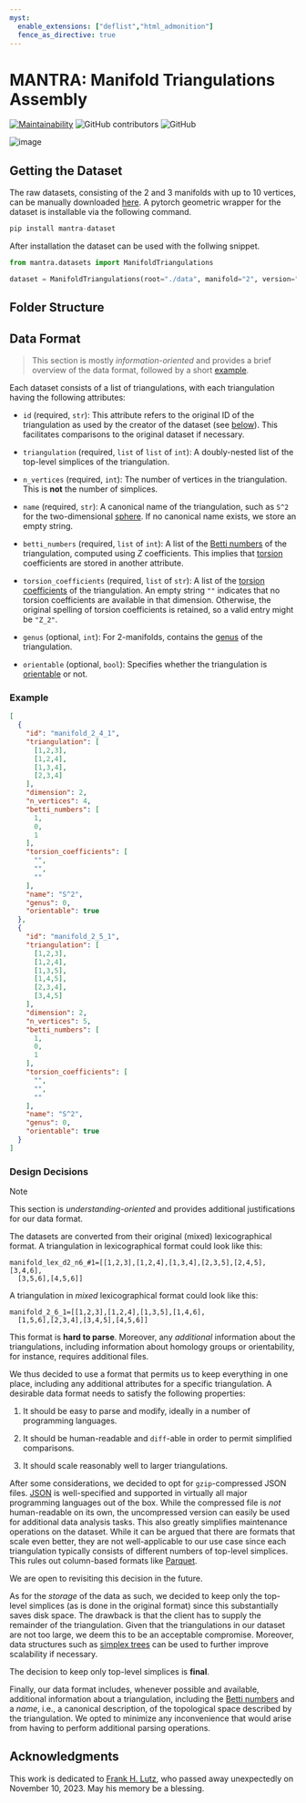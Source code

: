 ```yaml
---
myst:
  enable_extensions: ["deflist","html_admonition"]
  fence_as_directive: true
---
```

# MANTRA: Manifold Triangulations Assembly

[![Maintainability](https://api.codeclimate.com/v1/badges/82f86d7e2f0aae342055/maintainability)](https://codeclimate.com/github/aidos-lab/MANTRA/maintainability) ![GitHub contributors](https://img.shields.io/github/contributors/aidos-lab/MANTRA) ![GitHub](https://img.shields.io/github/license/aidos-lab/MANTRA) 

![image](_static/manifold_triangulation_orbit.gif)

## Getting the Dataset

The raw datasets, consisting of the 2 and 3 manifolds with up to 10
vertices, can be manually downloaded 
[here](https://github.com/aidos-lab/mantra/releases/latest). 
A pytorch geometric wrapper for the dataset is installable via the following 
command.

```python
pip install mantra-dataset
```

After installation the dataset can be used with the follwing snippet.

```python
from mantra.datasets import ManifoldTriangulations

dataset = ManifoldTriangulations(root="./data", manifold="2", version="latest")
```

## Folder Structure

## Data Format

> This section is mostly *information-oriented* and provides a brief
> overview of the data format, followed by a short [example](#example).

Each dataset consists of a list of triangulations, with each
triangulation having the following attributes:

* `id` (required, `str`): This attribute refers to the original ID of
  the triangulation as used by the creator of the dataset (see
  [below](#acknowledgments)). This facilitates comparisons to the
  original dataset if necessary.

* `triangulation` (required, `list` of `list` of `int`): A doubly-nested
  list of the top-level simplices of the triangulation.

* `n_vertices` (required, `int`): The number of vertices in the
  triangulation. This is **not** the number of simplices.

* `name` (required, `str`): A canonical name of the triangulation, such
  as `S^2` for the two-dimensional [sphere](https://en.wikipedia.org/wiki/N-sphere).
  If no canonical name exists, we store an empty string.

* `betti_numbers` (required, `list` of `int`): A list of the [Betti
  numbers](https://en.wikipedia.org/wiki/Betti_number) of the
  triangulation, computed using $Z$ coefficients. This implies that
  [torsion](https://en.wikipedia.org/wiki/Homology_(mathematics))
  coefficients are stored in another attribute.

* `torsion_coefficients` (required, `list` of `str`): A list of the
  [torsion
  coefficients](https://en.wikipedia.org/wiki/Homology_(mathematics)) of
  the triangulation. An empty string `""` indicates that no torsion
  coefficients are available in that dimension. Otherwise, the original
  spelling of torsion coefficients is retained, so a valid entry might
  be `"Z_2"`. 

* `genus` (optional, `int`): For 2-manifolds, contains the
  [genus](https://en.wikipedia.org/wiki/Genus_(mathematics)) of the
  triangulation.

* `orientable` (optional, `bool`): Specifies whether the triangulation
  is [orientable](https://en.wikipedia.org/wiki/Orientability) or not.

### Example

```json
[
  {
    "id": "manifold_2_4_1",
    "triangulation": [
      [1,2,3],
      [1,2,4],
      [1,3,4],
      [2,3,4]
    ],
    "dimension": 2,
    "n_vertices": 4,
    "betti_numbers": [
      1,
      0,
      1
    ],
    "torsion_coefficients": [
      "",
      "",
      ""
    ],
    "name": "S^2",
    "genus": 0,
    "orientable": true
  },
  {
    "id": "manifold_2_5_1",
    "triangulation": [
      [1,2,3],
      [1,2,4],
      [1,3,5],
      [1,4,5],
      [2,3,4],
      [3,4,5]
    ],
    "dimension": 2,
    "n_vertices": 5,
    "betti_numbers": [
      1,
      0,
      1
    ],
    "torsion_coefficients": [
      "",
      "",
      ""
    ],
    "name": "S^2",
    "genus": 0,
    "orientable": true
  }
]
```

### Design Decisions

> [!NOTE]
> This section is *understanding-oriented* and provides additional
> justifications for our data format.

The datasets are converted from their original (mixed) lexicographical
format. A triangulation in lexicographical format could look like this:

```
manifold_lex_d2_n6_#1=[[1,2,3],[1,2,4],[1,3,4],[2,3,5],[2,4,5],[3,4,6],
  [3,5,6],[4,5,6]]
```

A triangulation in *mixed* lexicographical format could look like this:

```
manifold_2_6_1=[[1,2,3],[1,2,4],[1,3,5],[1,4,6],
  [1,5,6],[2,3,4],[3,4,5],[4,5,6]]
```

This format is **hard to parse**. Moreover, any *additional* information
about the triangulations, including information about homology groups or
orientability, for instance, requires additional files.

We thus decided to use a format that permits us to keep everything in
one place, including any additional attributes for a specific
triangulation. A desirable data format needs to satisfy the following
properties:

1. It should be easy to parse and modify, ideally in a number of
   programming languages.

2. It should be human-readable and `diff`-able in order to permit
   simplified comparisons.

3. It should scale reasonably well to larger triangulations.

After some considerations, we decided to opt for `gzip`-compressed JSON
files. [JSON](https://www.json.org) is well-specified and supported in
virtually all major programming languages out of the box. While the
compressed file is *not* human-readable on its own, the uncompressed
version can easily be used for additional data analysis tasks. This also
greatly simplifies maintenance operations on the dataset. While it can
be argued that there are formats that scale even better, they are
not well-applicable to our use case since each triangulation
typically consists of different numbers of top-level simplices. This
rules out column-based formats like [Parquet](https://parquet.apache.org/).

We are open to revisiting this decision in the future.

As for the *storage* of the data as such, we decided to keep only the
top-level simplices (as is done in the original format) since this
substantially saves disk space. The drawback is that the client has to
supply the remainder of the triangulation. Given that the triangulations
in our dataset are not too large, we deem this to be an acceptable
compromise. Moreover, data structures such as [simplex
trees](https://en.wikipedia.org/wiki/Simplex_tree) can be used to
further improve scalability if necessary.

The decision to keep only top-level simplices is **final**.

Finally, our data format includes, whenever possible and available,
additional information about a triangulation, including the [Betti
numbers](https://en.wikipedia.org/wiki/Betti_number) and a *name*,
i.e., a canonical description, of the topological space described
by the triangulation. We opted to minimize any inconvenience that
would arise from having to perform additional parsing operations.

## Acknowledgments

This work is dedicated to [Frank H. Lutz](https://www3.math.tu-berlin.de/IfM/Nachrufe/Frank_Lutz/stellar/),
who passed away unexpectedly on November 10, 2023. May his memory be
a blessing.
